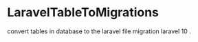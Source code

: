 # LaravelTableToMigrations
convert tables in database  to the  laravel file  migration laravel 10 .


